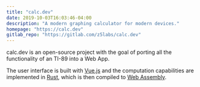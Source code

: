 ```yaml
---
title: "calc.dev"
date: 2019-10-03T16:03:46-04:00
description: "A modern graphing calculator for modern devices."
homepage: "https://calc.dev"
gitlab_repo: "https://gitlab.com/z5labs/calc.dev"
---
```


calc.dev is an open-source project with the goal of porting all the functionality
of an TI-89 into a Web App.

The user interface is built with [Vue.js](https://vuejs.org) and the computation
capabilities are implemented in [Rust](https://rust-lang.org), which is then
compiled to [Web Assembly](https://webassembly.org).
